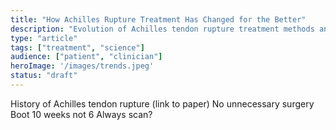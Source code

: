```yaml
---
title: "How Achilles Rupture Treatment Has Changed for the Better"
description: "Evolution of Achilles tendon rupture treatment methods and improved outcomes"
type: "article"
tags: ["treatment", "science"]
audience: ["patient", "clinician"]
heroImage: '/images/trends.jpeg'
status: "draft"
---
```


History of Achilles tendon rupture (link to paper)
No unnecessary surgery
Boot 10 weeks not 6
Always scan?
